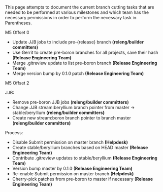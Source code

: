 This page attempts to document the current branch cutting tasks that are needed
to be performed at various milestones and which team has the necessary
permissions in order to perform the necessary task in Parentheses.

M5 Offset 0

- Update JJB jobs to include pre-{release} branch
  **(releng/builder committers)**
- Use Gerrit to create pre-boron branches for all projects, save their hash
  **(Release Engineering Team)**
- Merge .gitreview update to list pre-boron branch
  **(Release Engineering Team)**
- Merge version bump by 0.1.0 patch
  **(Release Engineering Team)**

M5 Offset 2

JJB:

- Remove pre-boron JJB jobs
  **(releng/builder committers)**
- Change JJB stream:beryllium branch pointer from master -> stable/beryllium
  **(releng/builder committers)**
- Create new stream:boron branch pointer to branch master
  **(releng/builder committers)**

Process:

- Disable Submit permission on master branch
  **(Helpdesk)**
- Create stable/beryllium branches based on HEAD master
  **(Release Engineering Team)**
- Contribute .gitreview updates to stable/beryllium
  **(Release Engineering Team)**
- Version bump master by 0.1.0
  **(Release Engineering Team)**
- Re-enable Submit permission on master branch
  **(Helpdesk)**
- Cherry-pick patches from pre-boron to master if necessary
  **(Release Engineering Team)**
